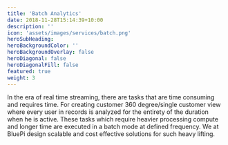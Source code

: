 ```yaml
---
title: 'Batch Analytics'
date: 2018-11-28T15:14:39+10:00
description: ''
icon: 'assets/images/services/batch.png'
heroSubHeading: 
heroBackgroundColor: ''
heroBackgroundOverlay: false
heroDiagonal: false
heroDiagonalFill: false
featured: true
weight: 3
---
```


In the era of real time streaming, there are tasks that are time consuming and requires time. For creating customer 360 degree/single customer view where every user in records is analyzed for the entirety of the duration when he is active. These tasks which require heavier processing compute and longer time are executed in a batch mode at defined frequency. We at BluePi design scalable and cost effective solutions for such heavy lifting.